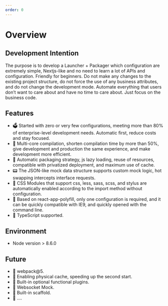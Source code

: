 ```yaml
---
order: 0
---
```


# Overview

## Development Intention

The purpose is to develop a Launcher + Packager which configuration are extremely simple, Nextjs-like and no need to learn a lot of APIs and configuration. Friendly for beginners. Do not make any changes to the existing project structure, do not force the use of any business attributes, and do not change the development mode. Automate everything that users don’t want to care about and have no time to care about. Just focus on the business code.

## Features

- 🗳️ Started with zero or very few configurations, meeting more than 80% of enterprise-level development needs. Automatic first, reduce costs and stay focused.
- 🚄 Multi-core compilation, shorten compilation time by more than 50%, give development and production the same experience, and make development more efficient.
- 🤖 Automatic packaging strategy, js lazy loading, reuse of resources, compatible with privatized deployment, and maximum use of cache.
- 📟 The JSON-like mock data structure supports custom mock logic, hot swapping intercepts interface requests.
- 📝 CSS Modules that support css, less, sass, scss, and stylus are automatically enabled according to the import method without configuration.
- 🧱 Based on react-app-polyfill, only one configuration is required, and it can be quickly compatible with IE9, and quickly opened with the command line.
- 👕 TypeScript supported.

## Environment

- Node version > 8.6.0

## Future

- 🤩 webpack@5.
- 🤩 Enabling physical cache, speeding up the second start.
- 🤩 Built-in optional functional plugins.
- 🤩 Websocket Mock.
- 🤩 Built-in scaffold.
- 🤩 ....
